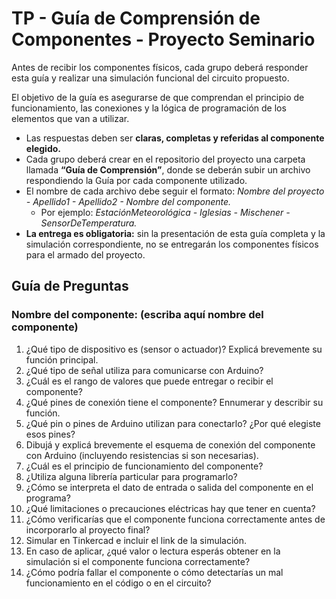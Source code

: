 # TP - Guía de Comprensión de Componentes - Proyecto Seminario

Antes de recibir los componentes físicos, cada grupo deberá responder esta guía y realizar una simulación funcional del circuito propuesto.

El objetivo de la guía es asegurarse de que comprendan el principio de funcionamiento, las conexiones y la lógica de programación de los elementos que van a utilizar.

- Las respuestas deben ser **claras, completas y referidas al componente elegido.**
- Cada grupo deberá crear en el repositorio del proyecto una carpeta llamada **“Guía de Comprensión”**, donde se deberán subir un archivo respondiendo la Guía por cada componente utilizado.
- El nombre de cada archivo debe seguir el formato: _Nombre del proyecto - Apellido1 - Apellido2 - Nombre del componente._
  - Por ejemplo: _EstaciónMeteorológica - Iglesias - Mischener - SensorDeTemperatura._
- **La entrega es obligatoria:** sin la presentación de esta guía completa y la simulación correspondiente, no se entregarán los componentes físicos para el armado del proyecto.


## Guía de Preguntas
### Nombre del componente: (escriba aquí nombre del componente)

1. ¿Qué tipo de dispositivo es (sensor o actuador)? Explicá brevemente su función principal.
2. ¿Qué tipo de señal utiliza para comunicarse con Arduino?
3. ¿Cuál es el rango de valores que puede entregar o recibir el componente?
4. ¿Qué pines de conexión tiene el componente? Ennumerar y describir su función.
5. ¿Qué pin o pines de Arduino utilizan para conectarlo? ¿Por qué elegiste esos pines?
6. Dibujá y explicá brevemente el esquema de conexión del componente con Arduino (incluyendo resistencias si son necesarias).
7. ¿Cuál es el principio de funcionamiento del componente?
8. ¿Utiliza alguna librería particular para programarlo?
9. ¿Cómo se interpreta el dato de entrada o salida del componente en el programa?
10. ¿Qué limitaciones o precauciones eléctricas hay que tener en cuenta?
11. ¿Cómo verificarías que el componente funciona correctamente antes de incorporarlo al proyecto final?
12. Simular en Tinkercad e incluir el link de la simulación. 
13. En caso de aplicar, ¿qué valor o lectura esperás obtener en la simulación si el componente funciona correctamente?
14. ¿Cómo podría fallar el componente o cómo detectarías un mal funcionamiento en el código o en el circuito?

